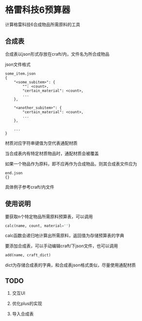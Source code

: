 # 格雷科技6预算器

计算格雷科技6合成物品所需原料的工具

## 合成表

合成表以json形式存放在craft/内，文件名为所合成物品

json文件格式

```
some_item.json
{
	"<some_subitem>": {
		"": <count>,
		"certain_material": <count>,
		...
	},

	"<another_subitem>": {
		"certain_material": <count>,
		...
	},

	...
}
```

材质对应字符串键值为空代表通配材质

当合成表内有特定材质物品时，通配材质会被覆盖

如果一个物品作为原料，即不应再作为合成物品，则其合成表文件应为

```
end.json
{}
```

具体例子参考craft/内文件

## 使用说明

要获取n个特定物品所需原料预算表，可以调用
```python
calc(name, count, material='')
```

calc函数会递归地计算出所需原料，返回值为存储预算表的字典

要添加合成表，可以手动编辑craft/下json文件，也可以调用
```python
add(name, craft_dict)
```

dict为存储合成表的字典，和合成表json格式类似，尽量使用通配材质

## TODO

1. 交互UI

2. 优化plus的实现

3. 导入合成表

